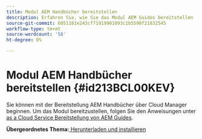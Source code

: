 ```yaml
---
title: Modul AEM Handbücher bereitstellen
description: Erfahren Sie, wie Sie das Modul AEM Guides bereitstellen
source-git-commit: 6051181e243cf71919901093c1b5590f21832545
workflow-type: tm+mt
source-wordcount: '58'
ht-degree: 0%

---
```



# Modul AEM Handbücher bereitstellen {#id213BCL00KEV}

Sie können mit der Bereitstellung AEM Handbücher über Cloud Manager beginnen. Um das Modul bereitzustellen, folgen Sie den Anweisungen unter [as a Cloud Service Bereitstellung von AEM Guides](https://experienceleague.adobe.com/docs/experience-manager-xml-documentation-learn/tutorials/release-info/release-notes/cloud-release-notes/deploy-xml-on-aemaacs.html).

**Übergeordnetes Thema:**[ Herunterladen und installieren](download-install.md)

